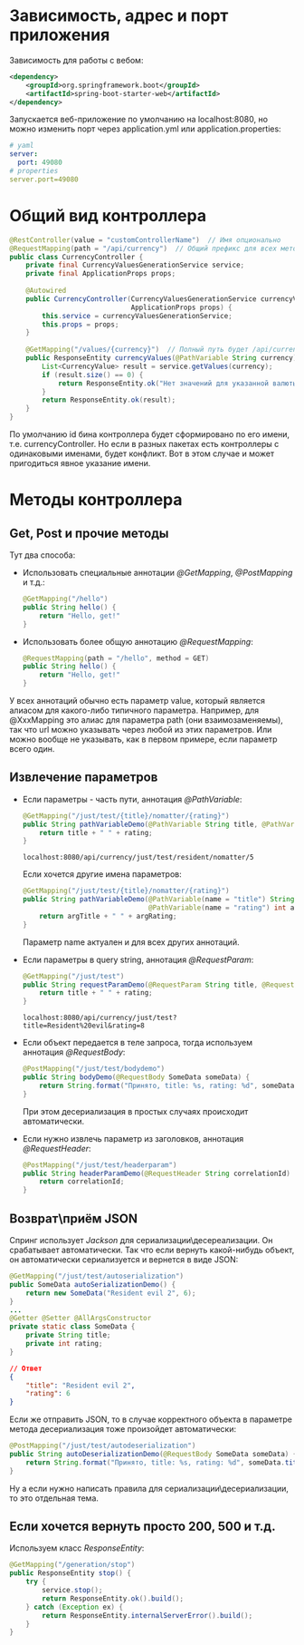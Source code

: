 # Зависимость, адрес и порт приложения

Зависимость для работы с вебом:

```xml
<dependency>
    <groupId>org.springframework.boot</groupId>
    <artifactId>spring-boot-starter-web</artifactId>
</dependency>
```

Запускается веб-приложение по умолчанию на localhost:8080, но можно изменить порт через application.yml или application.properties:

```yaml
# yaml
server:
  port: 49080
# properties
server.port=49080
```

# Общий вид контроллера

```java
@RestController(value = "customControllerName")  // Имя опционально
@RequestMapping(path = "/api/currency")  // Общий префикс для всех методов, если надо
public class CurrencyController {
    private final CurrencyValuesGenerationService service;
    private final ApplicationProps props;
    
    @Autowired
    public CurrencyController(CurrencyValuesGenerationService currencyValuesGenerationService, 
                              ApplicationProps props) {
        this.service = currencyValuesGenerationService;
        this.props = props;
    }
    
    @GetMapping("/values/{currency}")  // Полный путь будет /api/currency/values/RUB
    public ResponseEntity currencyValues(@PathVariable String currency) {
        List<CurrencyValue> result = service.getValues(currency);
        if (result.size() == 0) {
            return ResponseEntity.ok("Нет значений для указанной валюты");
        }
        return ResponseEntity.ok(result);
    }
}
```

По умолчанию id бина контроллера будет сформировано по его имени, т.е. currencyController. Но если в разных пакетах есть контроллеры с одинаковыми именами, будет конфликт. Вот в этом случае и может пригодиться явное указание имени.

# Методы контроллера

## Get, Post и прочие методы

Тут два способа:

* Использовать специальные аннотации *@GetMapping*, *@PostMapping* и т.д.:

  ```java
  @GetMapping("/hello")
  public String hello() {
      return "Hello, get!"
  }
  ```

* Использовать более общую аннотацию *@RequestMapping*:

  ```java
  @RequestMapping(path = "/hello", method = GET)
  public String hello() {
      return "Hello, get!"
  }
  ```

У всех аннотаций обычно есть параметр value, который является алиасом для какого-либо типичного параметра. Например, для @XxxMapping это алиас для параметра path (они взаимозаменяемы), так что url можно указывать через любой из этих параметров. Или можно вообще не указывать, как в первом примере, если параметр всего один.

## Извлечение параметров

* Если параметры - часть пути, аннотация *@PathVariable*:

  ```java
  @GetMapping("/just/test/{title}/nomatter/{rating}")
  public String pathVariableDemo(@PathVariable String title, @PathVariable int rating) {
      return title + " " + rating;
  }
  ```

  ```
  localhost:8080/api/currency/just/test/resident/nomatter/5
  ```

  Если хочется другие имена параметров:

  ```java
  @GetMapping("/just/test/{title}/nomatter/{rating}")
  public String pathVariableDemo(@PathVariable(name = "title") String argTitle,
                                 @PathVariable(name = "rating") int argRating) {
      return argTitle + " " + argRating;
  }
  ```

  Параметр name актуален и для всех других аннотаций.

* Если параметры в query string, аннотация *@RequestParam*:

  ```java
  @GetMapping("/just/test")
  public String requestParamDemo(@RequestParam String title, @RequestParam int rating) {
      return title + " " + rating;
  }
  ```

  ```
  localhost:8080/api/currency/just/test?title=Resident%20evil&rating=8
  ```

* Если объект передается в теле запроса, тогда используем аннотация *@RequestBody*:

  ```java
  @PostMapping("/just/test/bodydemo")
  public String bodyDemo(@RequestBody SomeData someData) {
      return String.format("Принято, title: %s, rating: %d", someData.title, someData.rating);
  }
  ```

  При этом десериализация в простых случаях происходит автоматически.

* Если нужно извлечь параметр из заголовков, аннотация *@RequestHeader*:

  ```java
  @PostMapping("/just/test/headerparam")
  public String headerParamDemo(@RequestHeader String correlationId) {
      return correlationId;
  }
  ```


## Возврат\приём JSON

Спринг использует *Jackson* для сериализации\десереализации. Он срабатывает автоматически. Так что если вернуть какой-нибудь объект, он автоматически сериализуется и вернется в виде JSON:

```java
@GetMapping("/just/test/autoserialization")
public SomeData autoSerializationDemo() {
    return new SomeData("Resident evil 2", 6);
}
...
@Getter @Setter @AllArgsConstructor
private static class SomeData {
    private String title;
    private int rating;
}
```

```json
// Ответ
{
	"title": "Resident evil 2",
	"rating": 6
}
```

Если же отправить JSON, то в случае корректного объекта в параметре метода десериализация тоже произойдет автоматически:

```java
@PostMapping("/just/test/autodeserialization")
public String autoDeserializationDemo(@RequestBody SomeData someData) {
    return String.format("Принято, title: %s, rating: %d", someData.title, someData.rating);
}
```

Ну а если нужно написать правила для сериализации\десериализации, то это отдельная тема.

## Если хочется вернуть просто 200, 500 и т.д.

Используем класс *ResponseEntity*:

```java
@GetMapping("/generation/stop")
public ResponseEntity stop() {
    try {
        service.stop();
        return ResponseEntity.ok().build();
    } catch (Exception ex) {
        return ResponseEntity.internalServerError().build();
    }
}
```
